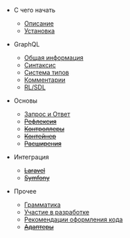 - С чего начать
    - [Описание](/README)
    - [Установка](/installation)

- GraphQL
    - [Общая информация](/lang/common)
    - [Синтаксис](/lang/syntax)
    - [Система типов](/lang/types)
    - [Комментарии](/lang/comments)
    - [RL/SDL](/sdl)

- Основы
    - [Запрос и Ответ](/http)
    - ~~[Рефлексия](/reflection)~~
    - ~~[Контроллеры](/controllers)~~
    - ~~[Контейнер](/container)~~
    - ~~[Расширения](/ext)~~

- Интеграция
    - ~~[Laravel](/laravel)~~
    - ~~[Symfony](/symfony)~~

- Прочее
    - [Грамматика](/grammar)
    - [Участие в разработке](/contributions)
    - [Рекомендации оформления кода](/codestyle)
    - ~~[Адаптеры](/adapters)~~
